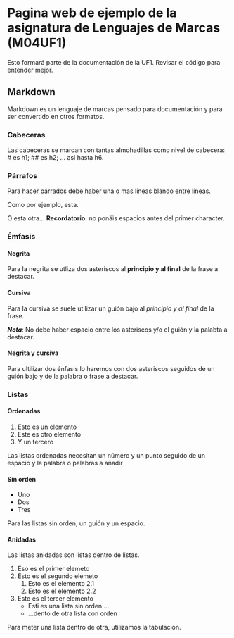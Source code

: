 # Pagina web de ejemplo de la asignatura de Lenguajes de Marcas (M04UF1)

Esto formará parte de la documentación de la UF1. Revisar el código para entender mejor.

## Markdown

Markdown es un lenguaje de marcas pensado para documentación y para ser convertido en otros formatos.

### Cabeceras

Las cabeceras se marcan con tantas almohadillas como nivel de cabecera: # es h1; ## es h2; ... asi hasta h6.

### Párrafos

Para hacer párrados debe haber una o mas lineas blando entre líneas.

Como por ejemplo, esta.


O esta otra... **Recordatorio:** no ponáis espacios antes del primer character.

### Émfasis

#### Negrita

Para la negrita se utliza dos asteriscos al **principio y al final** de la frase a destacar.

#### Cursiva

Para la cursiva se suele utilizar un guión bajo al _principio y al final_ de la frase.

**_Nota_**: No debe haber espacio entre los asteriscos y/o el guión y la palabta a destacar.

#### Negrita y cursiva

Para ultilizar dos énfasis lo haremos con dos asteriscos seguidos de un guión bajo y de la palabra o frase a destacar.


### Listas

#### Ordenadas

1. Esto es un elemento
2. Este es otro elemento
3. Y un tercero

Las listas ordenadas necesitan un número y un punto seguido de un espacio y la palabra o palabras a añadir

#### Sin orden

- Uno
- Dos
- Tres

Para las listas sin orden, un guión y un espacio.

#### Anidadas

Las listas anidadas son listas dentro de listas.

1. Eso es el primer elemeto
2. Esto es el segundo elemeto
	1. Esto es el elemento 2.1
	2. Esto es el elemento 2.2
3. Esto es el tercer elemento
	- Esti es una lista sin orden ...
	- ...dento de otra lista con orden

Para meter una lista dentro de otra, utilizamos la tabulación.
